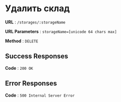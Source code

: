# Удалить склад

**URL** : `/storages/:storageName`

**URL Parameters** : `storageName=[unicode 64 chars max]`

**Method** : `DELETE`

## Success Responses

**Code** : `200 OK`

## Error Responses

**Code** : `500 Internal Server Error`
